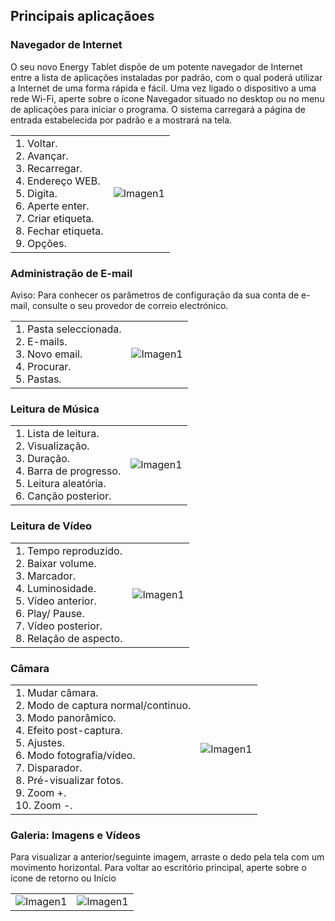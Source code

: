 ## Principais aplicaçãoes

### Navegador de Internet

O seu novo Energy Tablet dispõe de um potente navegador de Internet entre a lista de aplicações instaladas por padrão, com o qual poderá utilizar a Internet de uma forma rápida e fácil. Uma vez ligado o dispositivo a uma rede Wi-Fi, aperte sobre o ícone Navegador situado no desktop ou no menu de aplicações para iniciar o programa. O sistema carregará a página de entrada estabelecida por padrão e a mostrará na tela.

|  |  |
|:-------|:-------|
|1. Voltar.<br> 2. Avançar.<br> 3. Recarregar.<br> 4. Endereço WEB. <br> 5. Digita.<br> 6. Aperte enter. <br> 7. Criar etiqueta. <br> 8. Fechar etiqueta.<br> 9. Opções.<br>|![Imagen1](http://static.energysistem.com/images/manuals/39530/53708384daf5e.jpg)|

### Administração de E-mail

Aviso: Para conhecer os parâmetros de configuração da sua conta de e-mail, consulte o seu provedor de correio electrónico.

|  |  |
|:-------|:-------|
|1. Pasta seleccionada.<br> 2. E-mails.<br> 3. Novo email.<br> 4. Procurar.<br> 5. Pastas.<br>|![Imagen1](http://static.energysistem.com/images/manuals/39530/537083f568d9e.jpg)|

### Leitura de Música

|  |  |
|:-------|:-------|
|1. Lista de leitura. <br> 2. Visualização.<br> 3. Duração.<br> 4. Barra de progresso.<br> 5. Leitura aleatória.<br> 6. Canção posterior.<br> |![Imagen1](http://static.energysistem.com/images/manuals/39530/537087d20de5d.jpg)|

### Leitura de Vídeo

|  |  |
|:-------|:-------|
|1. Tempo reproduzido.<br> 2. Baixar volume.<br> 3. Marcador.<br> 4. Luminosidade.<br> 5. Vídeo anterior.<br> 6. Play/ Pause.<br> 7. Vídeo posterior.<br> 8. Relação de aspecto.<br>| ![Imagen1](http://static.energysistem.com/images/manuals/39530/5370875333d62.jpg)|

### Câmara

|  |  |
|:-------|:-------|
|1. Mudar câmara.<br> 2. Modo de captura normal/continuo.<br> 3. Modo panorâmico.<br> 4. Efeito post-captura.<br> 5. Ajustes.<br> 6. Modo fotografia/vídeo.<br> 7. Disparador.<br> 8. Pré-visualizar fotos.<br> 9. Zoom +.<br> 10. Zoom -.<br>| ![Imagen1](http://static.energysistem.com/images/manuals/39530/53708b799ae7e.jpg)|

### Galeria: Imagens e Vídeos

Para visualizar a anterior/seguinte imagem, arraste o dedo pela tela com um movimento horizontal. Para voltar ao escritório principal, aperte sobre o ícone de retorno ou Início


|  |  |
|:-------|:-------|
|![Imagen1](http://static.energysistem.com/images/manuals/39530/53708986b10b0.jpg) | ![Imagen1](http://static.energysistem.com/images/manuals/39530/5370897f72d62.jpg)|
